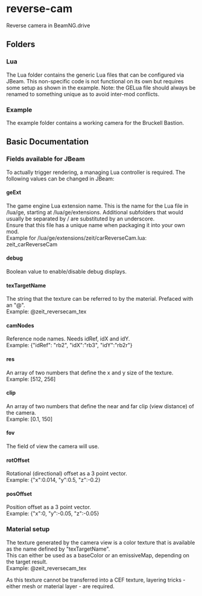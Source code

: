 # reverse-cam
Reverse camera in BeamNG.drive

## Folders
### Lua
The Lua folder contains the generic Lua files that can be configured via JBeam.
This non-specific code is not functional on its own but requires some setup as shown in the example.
Note: the GELua file should always be renamed to something unique as to avoid inter-mod conflicts.

### Example
The example folder contains a working camera for the Bruckell Bastion.

## Basic Documentation
### Fields available for JBeam
To actually trigger rendering, a managing Lua controller is required. The following values can be changed in JBeam:

#### geExt
The game engine Lua extension name. This is the name for the Lua file in /lua/ge, starting at /lua/ge/extensions. Additional subfolders that would usually be separated by / are substituted by an underscore.<br>
Ensure that this file has a unique name when packaging it into your own mod.<br>
Example for /lua/ge/extensions/zeit/carReverseCam.lua: zeit_carReverseCam

#### debug
Boolean value to enable/disable debug displays.

#### texTargetName
The string that the texture can be referred to by the material. Prefaced with an "@".<br>
Example: @zeit_reversecam_tex

#### camNodes
Reference node names. Needs idRef, idX and idY.<br>
Example: {"idRef": "rb2", "idX":"rb3", "idY":"rb2r"}

#### res
An array of two numbers that define the x and y size of the texture.<br>
Example: [512, 256]

#### clip
An array of two numbers that define the near and far clip (view distance) of the camera.<br>
Example: [0.1, 150]

#### fov
The field of view the camera will use.

#### rotOffset
Rotational (directional) offset as a 3 point vector.<br>
Example: {"x":0.014, "y":0.5, "z":-0.2}

#### posOffset
Position offset as a 3 point vector.<br>
Example: {"x":0, "y":-0.05, "z":-0.05}

### Material setup
The texture generated by the camera view is a color texture that is available as the name defined by "texTargetName".<br>
This can either be used as a baseColor or an emissiveMap, depending on the target result.<br>
Example: @zeit_reversecam_tex

As this texture cannot be transferred into a CEF texture, layering tricks - either mesh or material layer - are required.